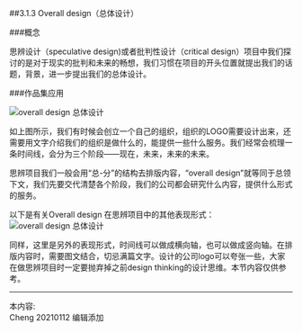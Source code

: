 
##3.1.3 Overall design（总体设计）

###概念

思辨设计（speculative design)或者批判性设计（critical design）项目中我们探讨的是对于现实的批判和未来的畅想，我们习惯在项目的开头位置就提出我们的话题，背景，进一步提出我们的总体设计。


###作品集应用

![ overall design 总体设计](http://kitpic.makebi.net/2021/cdsd_01.jpg)

如上图所示，我们有时候会创立一个自己的组织，组织的LOGO需要设计出来，还需要用文字介绍我们的组织是做什么的，能提供一些什么服务。我们经常会梳理一条时间线，会分为三个阶段——现在，未来，未来的未来。

思辨项目我们一般会用“总-分”的结构去排版内容，“overall design”就等同于总领下文，我们先要交代清楚各个阶段，我们的公司都会研究什么内容，提供什么形式的服务。


以下是有关Overall design 在思辨项目中的其他表现形式：
![ overall design 总体设计](http://kitpic.makebi.net/2021/cdsd_02.jpg)

同样，这里是另外的表现形式，时间线可以做成横向轴，也可以做成竖向轴。在排版内容时，需要图文结合，切忌满篇文字。设计的公司logo可以夸张一些，大家在做思辨项目时一定要抛弃掉之前design thinking的设计思维。本节内容仅供参考。


---
本内容:  
Cheng 20210112 编辑添加
